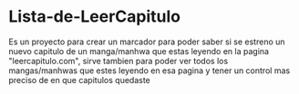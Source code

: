 # Lista-de-LeerCapitulo
Es un proyecto para crear un marcador para poder saber si se estreno un nuevo capitulo de un manga/manhwa que estas leyendo en la pagina "leercapitulo.com", sirve tambien para poder ver todos los mangas/manhwas que estes leyendo en esa pagina y tener un control mas preciso de en que capitulos quedaste
